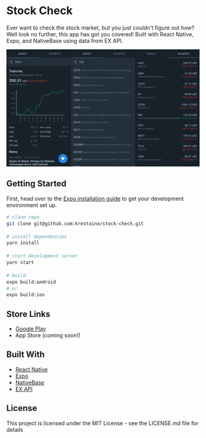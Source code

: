 # Stock Check

Ever want to check the stock market, but you just couldn't figure out how? Well look no further, this app has got you covered! Built with React Native, Expo, and NativeBase using data from EX API.

![alt tag](assets/screenshots/android_group.png)

## Getting Started

First, head over to the [Expo installation guide](https://docs.expo.io/versions/latest/introduction/installation.html) to get your development environment set up.

``` bash
# clone repo
git clone git@github.com:krestaino/stock-check.git

# install dependencies
yarn install

# start development server
yarn start

# build
expo build:android
# or
expo build:ios
```

## Store Links
* [Google Play](https://play.google.com/store/apps/details?id=com.kmr.stockcheck)
* App Store (coming soon!)

## Built With
* [React Native](https://facebook.github.io/react-native/docs/getting-started.html)
* [Expo](https://docs.expo.io/versions/latest/)
* [NativeBase](https://docs.nativebase.io/)
* [EX API](https://iextrading.com/developer/docs/#getting-started)

## License 
This project is licensed under the MIT License - see the LICENSE.md file for details
